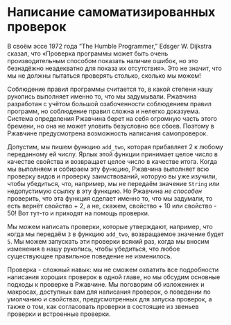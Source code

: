 # Написание самоматизированных проверок

В своём эссе 1972 года “The Humble Programmer,” Edsger W. Dijkstra сказал, что «Проверка программы может быть очень производительным способом показать наличие ошибок, но это безнадёжно неадекватно для показа их отсутствия». Это не значит, что мы не должны пытаться проверять столько, сколько мы можем!

Соблюдение правил программы считается то, в какой степени нашу рукопись выполняет именно то, что мы задумывали. Ржавчина разработан с учётом большой озабоченности соблюдением правил программ, но соблюдение правил сложна и нелегко доказуема. Система определения Ржавчина берет на себя огромную часть этого бремени, но она не может уловить безусловно все сбоев. Поэтому в Ржавчине предусмотрена возможность написания самопроверок.

Допустим, мы пишем функцию `add_two`, которая прибавляет 2 к любому переданному ей числу. Ярлык этой функции принимает целое число в качестве свойства и возвращает целое число в качестве итога. Когда мы выполняем и собираем эту функцию, Ржавчина выполняет всю проверку видов и проверку заимствований, которую вы уже изучили, чтобы убедиться, что, например, мы не передаём значение `String` или недопустимую ссылку в эту функцию. Но Ржавчина *не способен* проверить, что эта функция сделает именно то, что мы задумали, то есть вернёт свойство + 2, а не, скажем, свойство + 10 или свойство - 50! Вот тут-то и приходят на помощь проверки.

Мы можем написать проверки, которые утверждают, например, что когда мы передаём `3` в функцию `add_two`, возвращаемое значение будет `5`. Мы можем запускать эти проверки всякий раз, когда мы вносим изменения в нашу рукопись, чтобы убедиться, что любое существующее правильное поведение не изменилось.

Проверка - сложный навык: мы не сможем охватить все подробности написания хороших проверок в одной главе, но мы обсудим основные подходы к проверке в Ржавчине. Мы поговорим об изложениех и макросах, доступных вам для написания проверок, о поведении по умолчанию и свойствах, предусмотренных для запуска проверок, а также о том, как согласовать проверки в состоящие из звеньев проверки и встроенные проверки.

